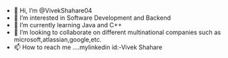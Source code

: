 - 👋 Hi, I’m @VivekShahare04
- 👀 I’m interested in Software Development and Backend 
- 🌱 I’m currently learning Java and C++
- 💞️ I’m looking to collaborate on different multinational companies such as microsoft,atlassian,google,etc.
- 📫 How to reach me ....mylinkedin id:-Vivek Shahare

<!---
VivekShahare04/VivekShahare04 is a ✨ special ✨ repository because its `README.md` (this file) appears on your GitHub profile.
You can click the Preview link to take a look at your changes.
--->
